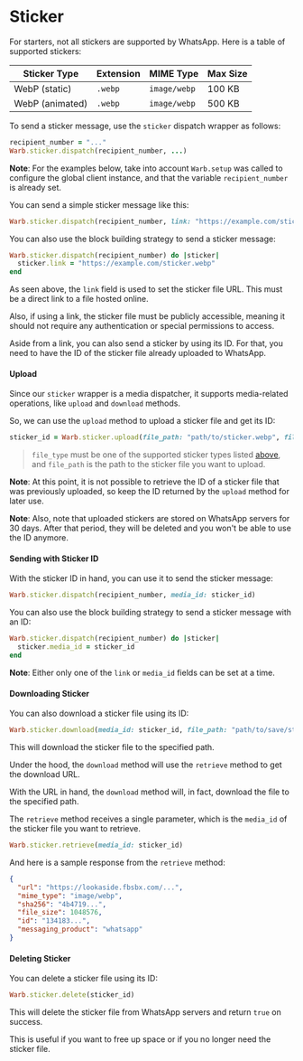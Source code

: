 # Sticker

For starters, not all stickers are supported by WhatsApp. Here is a table of supported stickers:

| Sticker Type    | Extension | MIME Type    | Max Size |
|-----------------|-----------|--------------|----------|
| WebP (static)   | `.webp`   | `image/webp` | 100 KB   |
| WebP (animated) | `.webp`   | `image/webp` | 500 KB   |

To send a sticker message, use the `sticker` dispatch wrapper as follows:

```ruby
recipient_number = "..."
Warb.sticker.dispatch(recipient_number, ...)
```

**Note**: For the examples below, take into account `Warb.setup` was called to configure the global client instance, and that the variable `recipient_number` is already set.

You can send a simple sticker message like this:

```ruby
Warb.sticker.dispatch(recipient_number, link: "https://example.com/sticker.webp")
```

You can also use the block building strategy to send a sticker message:

```ruby
Warb.sticker.dispatch(recipient_number) do |sticker|
  sticker.link = "https://example.com/sticker.webp"
end
```

As seen above, the `link` field is used to set the sticker file URL. This must be a direct link to a file hosted online.

Also, if using a link, the sticker file must be publicly accessible, meaning it should not require any authentication or special permissions to access.

Aside from a link, you can also send a sticker by using its ID. For that, you need to have the ID of the sticker file already uploaded to WhatsApp.

#### Upload

Since our `sticker` wrapper is a media dispatcher, it supports media-related operations, like `upload` and `download` methods.

So, we can use the `upload` method to upload a sticker file and get its ID:

```ruby
sticker_id = Warb.sticker.upload(file_path: "path/to/sticker.webp", file_type: "image/webp")
```

> `file_type` must be one of the supported sticker types listed [above](#), and `file_path` is the path to the sticker file you want to upload.

**Note**: At this point, it is not possible to retrieve the ID of a sticker file that was previously uploaded, so keep the ID returned by the `upload` method for later use.

**Note**: Also, note that uploaded stickers are stored on WhatsApp servers for 30 days. After that period, they will be deleted and you won't be able to use the ID anymore.

#### Sending with Sticker ID

With the sticker ID in hand, you can use it to send the sticker message:

```ruby
Warb.sticker.dispatch(recipient_number, media_id: sticker_id)
```

You can also use the block building strategy to send a sticker message with an ID:

```ruby
Warb.sticker.dispatch(recipient_number) do |sticker|
  sticker.media_id = sticker_id
end
```

**Note**: Either only one of the `link` or `media_id` fields can be set at a time.

#### Downloading Sticker

You can also download a sticker file using its ID:

```ruby
Warb.sticker.download(media_id: sticker_id, file_path: "path/to/save/sticker.webp")
```

This will download the sticker file to the specified path.

Under the hood, the `download` method will use the `retrieve` method to get the download URL.

With the URL in hand, the `download` method will, in fact, download the file to the specified path.

The `retrieve` method receives a single parameter, which is the `media_id` of the sticker file you want to retrieve.

```ruby
Warb.sticker.retrieve(media_id: sticker_id)
```

And here is a sample response from the `retrieve` method:

```json
{
  "url": "https://lookaside.fbsbx.com/...",
  "mime_type": "image/webp",
  "sha256": "4b4719...",
  "file_size": 1048576,
  "id": "134183...",
  "messaging_product": "whatsapp"
}
```

#### Deleting Sticker

You can delete a sticker file using its ID:

```ruby
Warb.sticker.delete(sticker_id)
```

This will delete the sticker file from WhatsApp servers and return `true` on success.

This is useful if you want to free up space or if you no longer need the sticker file.